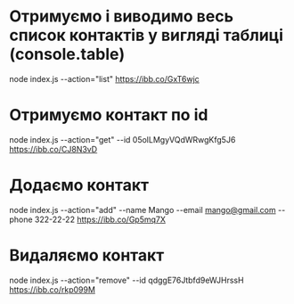 # Отримуємо і виводимо весь список контактів у вигляді таблиці (console.table)

node index.js --action="list"
https://ibb.co/GxT6wjc

# Отримуємо контакт по id

node index.js --action="get" --id 05olLMgyVQdWRwgKfg5J6
https://ibb.co/CJ8N3vD

# Додаємо контакт

node index.js --action="add" --name Mango --email mango@gmail.com --phone 322-22-22
https://ibb.co/Gp5mq7X

# Видаляємо контакт

node index.js --action="remove" --id qdggE76Jtbfd9eWJHrssH
https://ibb.co/rkp099M
